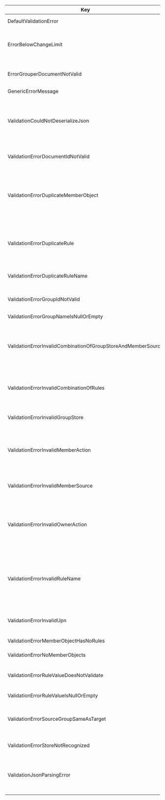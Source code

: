 Key | Value
--- | --- 
DefaultValidationError | Unable to validate document contents
ErrorBelowChangeLimit | Change ratio is below limit\. No changes are made to the group members
ErrorGrouperDocumentNotValid | JSON document does not represent a valid Grouper document
GenericErrorMessage | An error occured
ValidationCouldNotDeserializeJson | Unable to deserialize JSON to intermediate Grouper document\. Check if JSON represents a Grouper document
ValidationErrorDocumentIdNotValid | Document ID is missing or not a valid GUID \(ID: \{0\}\)
ValidationErrorDuplicateMemberObject | The same member object can only appear once for each group \(Member source: \{0\}, Member action: \{1\}, Member count: \{2\}\)
ValidationErrorDuplicateRule | The same rule name and value cannot appear more than once \(Rule name: \{0\}, Rule value: \{1\}\)
ValidationErrorDuplicateRuleName | Rule name can only appear once for every rulse set \(Rule name: \{0\}\)
ValidationErrorGroupIdNotValid | Group ID is missing or not a valid GUID \(ID: \{0\}\)
ValidationErrorGroupNameIsNullOrEmpty | Group name is missing or empty
ValidationErrorInvalidCombinationOfGroupStoreAndMemberSource | Invalid combination of group store and member source \(Group store: \{0\}, Member source: \{1\}\)
ValidationErrorInvalidCombinationOfRules | This combination of rules is not valid for selected member source \(Member source: \{0\}\)
ValidationErrorInvalidGroupStore | Group store is missing or invalid \(Group store: \{0\}\)
ValidationErrorInvalidMemberAction | Member action is missing or invalid\. Valid actions are "Include" or "Exclude" \(Member action: \{0\}\)
ValidationErrorInvalidMemberSource | Member source is missing or invalid \(Member source: \{0\}\)
ValidationErrorInvalidOwnerAction | Owner action is missing or invalid\. Valid actions are "AddAll", "KeepExisting" or "MatchSource" \(Owner action: \{0\}\)"
ValidationErrorInvalidRuleName | Rule name is missing or can not be used in combination with the selected member source \(Rule name: \{0\}, Member source: \{1\}\)
ValidationErrorInvalidUpn | Rule value is not a valid UserPrincipalName \(Rule value: \{0\}\)
ValidationErrorMemberObjectHasNoRules | No rules found for member object
ValidationErrorNoMemberObjects | No member objects found
ValidationErrorRuleValueDoesNotValidate | Rule value is invalid \(Rule name: \{0\}, Rule value: \{1\}\)
ValidationErrorRuleValueIsNullOrEmpty | Rule value is missing \(Rule: \{0\}\)
ValidationErrorSourceGroupSameAsTarget | The same group cannot be used both as member source and target group
ValidationErrorStoreNotRecognized | The validator does not recognize the group store \{0\}
ValidationJsonParsingError | An error occured while parsing JSON document on line \{0\} column \{1\}\. The error message is: \{2\}
